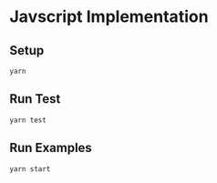 # Javscript Implementation

## Setup
```
yarn
```

## Run Test
```
yarn test
```

## Run Examples
```
yarn start
```